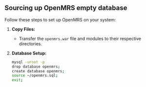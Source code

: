 ## Sourcing up OpenMRS empty database

Follow these steps to set up OpenMRS on your system:

1. **Copy Files:**
   - Transfer the `openmrs.war` file and modules to their respective directories.

2. **Database Setup:**
   ```bash
   mysql -uroot -p
   drop database openmrs;
   create database openmrs;
   source ~/openmrs.sql;
   exit;


